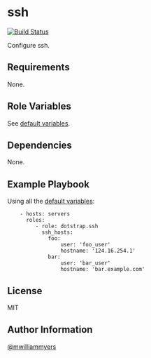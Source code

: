 ssh
===

[![Build Status](https://travis-ci.org/dotstrap/ansible-ssh.svg)](https://travis-ci.org/dotstrap/ansible-ssh)

Configure ssh.

Requirements
------------

None.

Role Variables
--------------

See [default variables].

Dependencies
------------

None.

Example Playbook
----------------

Using all the [default variables]:

```
    - hosts: servers
      roles:
         - role: dotstrap.ssh
           ssh_hosts:
             foo:
                 user: 'foo_user'
                 hostname: '124.16.254.1'
             bar:
                 user: 'bar_user'
                 hostname: 'bar.example.com'
```

License
-------

MIT

Author Information
------------------

[@mwilliammyers]

[@mwilliammyers]: https://github.com/mwilliammyers
[aura]: https://github.com/aurapm/aura
[default variables]: defaults/main.yml
[dotstrap]: https://github.com/mwilliammyers/dotstrap
[fasd]: https://github.com/clvv/fasd
[files]: files/
[fish]: http://fishshell.com/
[homebrew]: https://github.com/Homebrew/homebrew
[pacaur]: https://github.com/rmarquis/pacaur
[pacman]: https://www.archlinux.org/pacman/
[variables]: vars/
[yaourt]: https://github.com/archlinuxfr/yaourt
[zsh]: http://zsh.sourceforge.net
